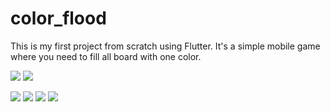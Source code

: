 # color_flood

This is my first project from scratch using Flutter. It's a simple mobile game where you need to fill all board with one color.

![](screen_shots/main_menu.png) ![](screen_shots/settings.png)

![](screen_shots/new_game.png)
![](screen_shots/half_filed.png)
![](screen_shots/well_done.png)
![](screen_shots/no_moves_left.png)

